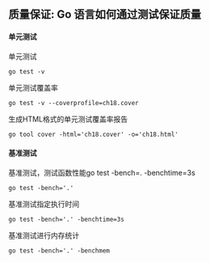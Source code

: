 ## 质量保证: Go 语言如何通过测试保证质量

#### 单元测试
单元测试
```shell
go test -v
```
单元测试覆盖率
```shell
go test -v --coverprofile=ch18.cover
```
生成HTML格式的单元测试覆盖率报告
```
go tool cover -html='ch18.cover' -o='ch18.html'
```
#### 基准测试
基准测试，测试函数性能go test -bench=. -benchtime=3s
```shell
go test -bench='.'
```
基准测试指定执行时间
```shell
go test -bench='.' -benchtime=3s
```
基准测试进行内存统计
```shell
go test -bench='.' -benchmem
```
